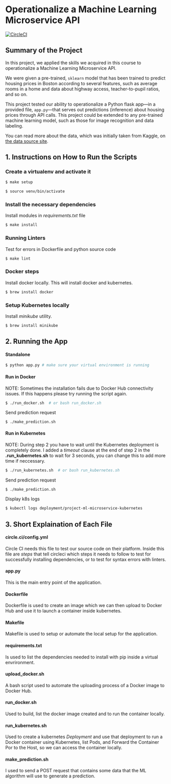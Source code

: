 # Operationalize a Machine Learning Microservice API 
[![CircleCI](https://circleci.com/gh/sergiopichardo/project-ml-microservice-kubernetes/tree/circleci-project-setup.svg?style=svg)](https://circleci.com/gh/sergiopichardo/project-ml-microservice-kubernetes/tree/circleci-project-setup)

## Summary of the Project

In this project, we applied the skills we acquired in this course to operationalize a Machine Learning Microservice API. 

We were given a pre-trained, `sklearn` model that has been trained to predict housing prices in Boston according to several features, such as average rooms in a home and data about highway access, teacher-to-pupil ratios, and so on. 

This project tested our ability to operationalize a Python flask app—in a provided file, `app.py`—that serves out predictions (inference) about housing prices through API calls. This project could be extended to any pre-trained machine learning model, such as those for image recognition and data labeling.

You can read more about the data, which was initially taken from Kaggle, on [the data source site](https://www.kaggle.com/c/boston-housing).

## 1. Instructions on How to Run the Scripts

### Create a virtualenv and activate it
```sh
$ make setup 
```
```sh
$ source venv/bin/activate
```

### Install the necessary dependencies
Install modules in *requirements.txt* file
```sh
$ make install
```

### Running Linters
Test for errors in Dockerfile and python source code
```sh
$ make lint
```

### Docker steps 
Install docker locally. This will install docker and kubernetes. 

```sh
$ brew install docker
```

### Setup Kubernetes locally
Install *minikube* utility. 
```sh
$ brew install minikube 
```

## 2. Running the App 
#### Standalone
```sh 
$ python app.py # make sure your virtual environment is running
```

#### Run in Docker  
NOTE: Sometimes the installation fails due to Docker Hub connectivity issues. If this happens please try running the script again.
```sh
$ ./run_docker.sh  # or bash run_docker.sh
```

Send prediction request 
```
$ ./make_prediction.sh
```

#### Run in Kubernetes  
NOTE: During step 2 you have to wait until the Kubernetes deployment is completely done. I added a *timeout* clause at the end of step 2 in the **.run_kubernetes.sh** to wait for 3 seconds, you can change this to add more time if neccessary. 
```sh
$ ./run_kubernetes.sh  # or bash run_kubernetes.sh
```

Send prediction request 
```sh
$ ./make_prediction.sh
```

Display k8s logs 
```sh
$ kubectl logs deployment/project-ml-microservice-kubernetes
```

## 3. Short Explaination of Each File
#### circle.ci/config.yml
Circle CI needs this file to test our source code on their platform. Inside this file are *steps* that tell circleci which steps it needs to follow to test for successfully installing dependencies, or to test for syntax errors with linters.

#### app.py 
This is the main entry point of the application. 

#### Dockerfile
Dockerfile is used to create an image which we can then upload to Docker Hub and use it to launch a container inside kubernetes.

#### Makefile 
Makefile is used to setup or automate the local setup for the application.

#### requirements.txt 
Is used to list the dependencies needed to install with pip inside a virtual envrironment. 

#### upload_docker.sh 
A bash script used to automate the uploading process of a Docker image to Docker Hub. 

#### run_docker.sh 
Used to build, list the docker image created and to run the container locally. 

#### run_kubernetes.sh 
Used to create a kubernetes *Deployment* and use that deployment to run a Docker container using Kubernetes, list Pods, and Forward the Container Por to the Host, so we can access the container locally. 

#### make_prediction.sh 
I used to send a POST request that contains some data that the ML algorithm will use to generate a prediction.

